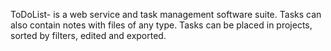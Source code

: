 ToDoList- is a web service and task management software suite. Tasks can also contain notes with files of any type. Tasks can be placed in projects, sorted by filters, edited and exported.

